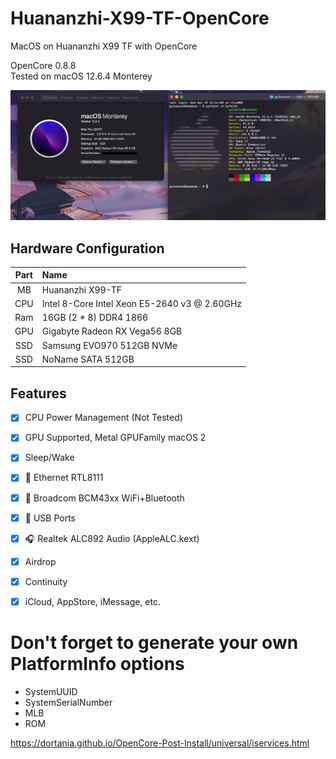 # Huananzhi-X99-TF-OpenCore
MacOS on Huananzhi X99 TF with OpenCore


OpenCore 0.8.8  
Tested on macOS 12.6.4 Monterey

<img alt="image" src="dist/screen.png">

## Hardware Configuration

| Part | Name | 
|:--:|:--|
| MB  | Huananzhi X99-TF  
| CPU | Intel 8-Core Intel Xeon E5-2640 v3 @ 2.60GHz
| Ram | 16GB (2 * 8) DDR4 1866 
| GPU | Gigabyte Radeon RX Vega56 8GB
| SSD | Samsung EVO970 512GB NVMe 
| SSD | NoName SATA 512GB                        

## Features

- [x] CPU Power Management (Not Tested)
- [x] GPU Supported, Metal GPUFamily macOS 2
- [x] Sleep/Wake 
- [x] 📶 Ethernet RTL8111
- [x] 📶 Broadcom BCM43xx WiFi+Bluetooth
- [x] 🔌 USB Ports  
- [x] 🎧 Realtek ALC892 Audio (AppleALC.kext)
- [x] Airdrop
- [x] Continuity
- [x] iCloud, AppStore, iMessage, etc.


# Don't forget to generate your own PlatformInfo options
- SystemUUID
- SystemSerialNumber
- MLB
- ROM

https://dortania.github.io/OpenCore-Post-Install/universal/iservices.html